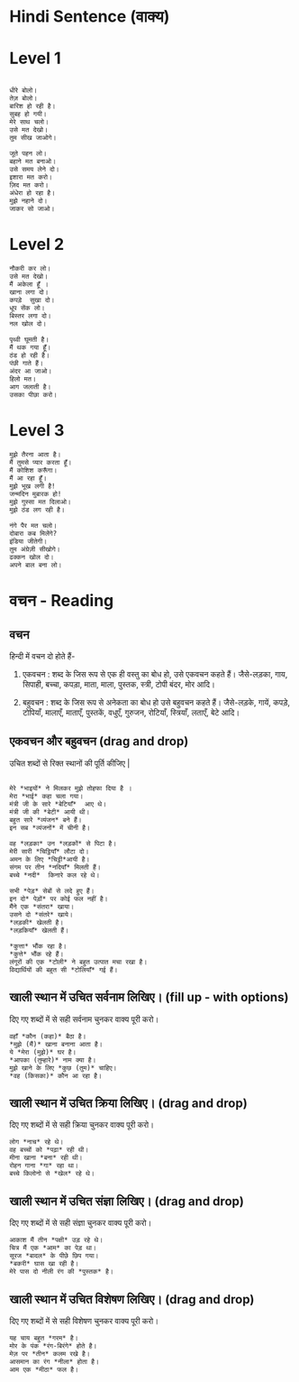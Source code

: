 # Hindi Sentence (वाक्य)

# Level 1
```

धीरे बोलो।
तेज़ बोलो।
बारिश हो रही है।
सुबह हो गयी।
मेरे साथ चलो।
उसे मत देखो।
तुम सीख जाओगे।

```

```
जूते पहन लो।
बहाने मत बनाओ।
उसे समय लेने दो।
इशारा मत करो।
ज़िद मत करो।
अंधेरा हो रहा है।
मुझे नहाने दो।
जाकर सो जाओ।
```
# Level 2

```
नौकरी कर लो।
उसे मत देखो।
मैं अकेला हूँ ।
खाना लगा दो।
कपड़े  सुखा दो।
धूप सेंक लो।
बिस्तर लगा दो।
नल खोल दो।
```
```
पृथ्वी घूमती है।
मैं थक गया हूँ।
ठंड हो रही है।
पंछी गाते हैं। 
अंदर आ जाओ।
हिलो मत।
आग जलाती है।
उसका पीछा करो।
```

# Level 3

```
मुझे तैरना आता है।
मैं तुमसे प्यार करता हूँ।
मैं कोशिश करूँगा।
मैं आ रहा हूँ।
मुझे भूख लगी है! 
जन्मदिन मुबारक हो!
मुझे गुस्सा मत दिलाओ।
मुझे ठंड लग रही है।
```
```
नंगे पैर मत चलो।
दोबारा कब मिलेंगे?
इंडिया जीतेगी।
तुम अंग्रेज़ी सीखोगे।
ढक्कन खोल दो।
अपने बाल बना लो।

```
# वचन - Reading

##  वचन

हिन्दी में वचन दो होते हैं-

1. एकवचन : शब्द के जिस रूप से एक ही वस्तु का बोध हो, उसे एकवचन कहते हैं। जैसे-लड़का, गाय, सिपाही, बच्चा, कपड़ा, माता, माला, पुस्तक, स्त्री, टोपी बंदर, मोर आदि।
 
2. बहुवचन : शब्द के जिस रूप से अनेकता का बोध हो उसे बहुवचन कहते हैं। जैसे-लड़के, गायें, कपड़े, टोपियाँ, मालाएँ, माताएँ, पुस्तकें, वधुएँ, गुरुजन, रोटियाँ, स्त्रियाँ, लताएँ, बेटे आदि।

## एकवचन और बहुवचन (drag and drop)

उचित शब्दों से रिक्त स्थानों की पूर्ति कीजिए |

```

मेरे *भाइयों* ने मिलकर मुझे तोहफा दिया है ।
मेरा *भाई* कहा चला गया। 
मंत्री जी के सारे *बेटियाँ*  आए थे।
मंत्री जी की *बेटी* आयी थी। 
बहुत सारे *व्यंजन* बने हैं। 
इन सब *व्यंजनों* में चीनी है।
```
```
वह *लड़का* उन *लड़कों* से पिटा है।
मेरी सारी *चिट्ठियाँ* लौटा दो।
अमन के लिए *चिट्ठी*आयी है। 
संगम पर तीन *नदियाँ* मिलती हैं।
बच्चे *नदी*  किनारे कल रहे थे। 
```
```
सभी *पेड़* सेबों से लदे हुए हैं।
इन दो* पेड़ों* पर कोई फल नहीं है।
मैंने एक *संतरा* खाया।
उसने दो *संतरे* खाये।
*लड़की* खेलती है।
*लड़कियाँ* खेलती हैं।
```
```
*कुत्ता* भौंक रहा है।
*कुत्ते* भौंक रहे हैं।
लंगूरों की एक *टोली* ने बहुत उत्पात मचा रखा है।
विद्यार्थियों की बहुत सी *टोलियाँ* गई हैं।
```
## खाली स्थान में उचित सर्वनाम लिखिए। (fill up - with options)
दिए गए शब्दों में से सही सर्वनाम चुनकर वाक्य पूरी करो।
```
वहाँ *कौन (कहा)* बैठा है। 
*मुझे (मैं)* खाना बनाना आता है। 
ये *मेरा (मुझे)* घर है। 
*आपका (तुम्हारे)* नाम क्या है। 
मुझे खाने के लिए *कुछ (तुम)* चाहिए। 
*वह (किसका)* कौन आ रहा है। 
```
## खाली स्थान में उचित क्रिया लिखिए। (drag and drop)
दिए गए शब्दों में से सही क्रिया चुनकर वाक्य पूरी करो। 
```
लोग *नाच* रहे थे। 
वह बच्चों को *पढ़ा* रही थी। 
मीना खाना *बना* रही थी। 
रोहन गाना *गा* रहा था।  
बच्चे किलोनो से *खेल* रहे थे। 
```
## खाली स्थान में उचित संज्ञा लिखिए। (drag and drop)
दिए गए शब्दों में से सही संज्ञा चुनकर वाक्य पूरी करो। 
```
आकाश मैं तीन *पक्षी* उड़ रहे थे। 
चित्र मैं एक *आम* का पेड़ था।  
सूरज *बादल* के पीछे छिप गया। 
*बकरी* घास खा रही है। 
मेरे पास दो नीली रंग की *पुस्तक* है। 
```
## खाली स्थान में उचित विशेषण लिखिए। (drag and drop)
दिए गए शब्दों में से सही विशेषण चुनकर वाक्य पूरी करो। 
```
यह चाय बहुत *गरम* है।  
मोर के पंक *रंग-बिरंगे* होते है। 
मेज़ पर *तीन* कलम रखे है। 
आसमान का रंग *नीला* होता है। 
आम एक *मीठा* फल है। 
```
